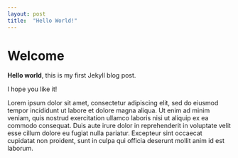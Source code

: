 ```yaml
---
layout: post
title:  "Hello World!"
---
```


# Welcome
<!--<excerpt>-->
**Hello world**, this is my first Jekyll blog post.

I hope you like it!
<!--</excerpt>-->
Lorem ipsum dolor sit amet, consectetur adipiscing elit, sed do eiusmod tempor incididunt ut labore et dolore magna aliqua. 
Ut enim ad minim veniam, quis nostrud exercitation ullamco laboris nisi ut aliquip ex ea commodo consequat. 
Duis aute irure dolor in reprehenderit in voluptate velit esse cillum dolore eu fugiat nulla pariatur. 
Excepteur sint occaecat cupidatat non proident, sunt in culpa qui officia deserunt mollit anim id est laborum.
